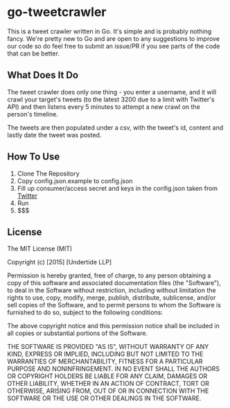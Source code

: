 # go-tweetcrawler

This is a tweet crawler written in Go. It's simple and is probably nothing fancy. We're pretty new to Go and are open to any suggestions to improve our code so do feel free to submit an issue/PR if you see parts of the code that can be better.

## What Does It Do
The tweet crawler does only one thing - you enter a username, and it will crawl your target's tweets (to the latest 3200 due to a limit with Twitter's API) and then listens every 5 minutes to attempt a new crawl on the person's timeline.

The tweets are then populated under a csv, with the tweet's id, content and lastly date the tweet was posted.

## How To Use
1. Clone The Repository
2. Copy config.json.example to config.json
3. Fill up consumer/access secret and keys in the config.json taken from [Twitter](http://apps.twitter.com/)
4. Run
5. $$$

## License
The MIT License (MIT)

Copyright (c) [2015] [Undertide LLP]

Permission is hereby granted, free of charge, to any person obtaining a copy
of this software and associated documentation files (the "Software"), to deal
in the Software without restriction, including without limitation the rights
to use, copy, modify, merge, publish, distribute, sublicense, and/or sell
copies of the Software, and to permit persons to whom the Software is
furnished to do so, subject to the following conditions:

The above copyright notice and this permission notice shall be included in all
copies or substantial portions of the Software.

THE SOFTWARE IS PROVIDED "AS IS", WITHOUT WARRANTY OF ANY KIND, EXPRESS OR
IMPLIED, INCLUDING BUT NOT LIMITED TO THE WARRANTIES OF MERCHANTABILITY,
FITNESS FOR A PARTICULAR PURPOSE AND NONINFRINGEMENT. IN NO EVENT SHALL THE
AUTHORS OR COPYRIGHT HOLDERS BE LIABLE FOR ANY CLAIM, DAMAGES OR OTHER
LIABILITY, WHETHER IN AN ACTION OF CONTRACT, TORT OR OTHERWISE, ARISING FROM,
OUT OF OR IN CONNECTION WITH THE SOFTWARE OR THE USE OR OTHER DEALINGS IN THE
SOFTWARE.
